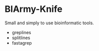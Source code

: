 BIArmy-Knife
============

Small and simply to use bioinformatic tools.

+ greplines
+ splitlines
+ fastagrep


